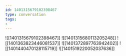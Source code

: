 ```yaml
---
id: 1401315679102398467
type: conversation
tags:
- 
---
```

![[1401315679102398467]]
![[1401315680113205248]]
![[1401363823446081537]]
![[1401372897763942402]]
![[1401440470128115719]]
![[1401519220052037636]]

